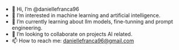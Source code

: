- 👋 Hi, I’m @daniellefranca96
- 👀 I’m interested in machine learning and artificial intelligence.
- 🌱 I’m currently learning about llm models, fine-tunning and prompt engineering.
- 💞️ I’m looking to collaborate on projects AI related.
- 📫 How to reach me: daniellefranca96@gmail.com

<!---
daniellefranca96/daniellefranca96 is a ✨ special ✨ repository because its `README.md` (this file) appears on your GitHub profile.
You can click the Preview link to take a look at your changes.
--->
